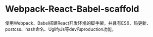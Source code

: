 # Webpack-React-Babel-scaffold
使用Webpack、Babel搭建React开发环境的脚手架，并且有ES6、热更新、postcss、hash命名、UglifyJs等dev和production功能。
